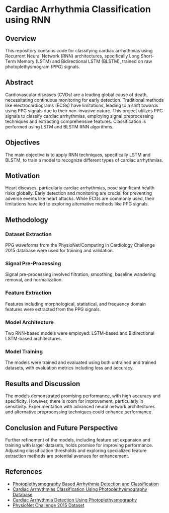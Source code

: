# Cardiac Arrhythmia Classification using RNN

## Overview
This repository contains code for classifying cardiac arrhythmias using Recurrent Neural Network (RNN) architectures, specifically Long Short-Term Memory (LSTM) and Bidirectional LSTM (BLSTM), trained on raw photoplethysmogram (PPG) signals. 

## Abstract
Cardiovascular diseases (CVDs) are a leading global cause of death, necessitating continuous monitoring for early detection. Traditional methods like electrocardiograms (ECGs) have limitations, leading to a shift towards using PPG signals due to their non-invasive nature. This project utilizes PPG signals to classify cardiac arrhythmias, employing signal preprocessing techniques and extracting comprehensive features. Classification is performed using LSTM and BLSTM RNN algorithms.

## Objectives
The main objective is to apply RNN techniques, specifically LSTM and BLSTM, to train a model to recognize different types of cardiac arrhythmias.

## Motivation
Heart diseases, particularly cardiac arrhythmias, pose significant health risks globally. Early detection and monitoring are crucial for preventing adverse events like heart attacks. While ECGs are commonly used, their limitations have led to exploring alternative methods like PPG signals.

## Methodology
### Dataset Extraction
PPG waveforms from the PhysioNet/Computing in Cardiology Challenge 2015 database were used for training and validation.
### Signal Pre-Processing
Signal pre-processing involved filtration, smoothing, baseline wandering removal, and normalization.
### Feature Extraction
Features including morphological, statistical, and frequency domain features were extracted from the PPG signals.
### Model Architecture
Two RNN-based models were employed: LSTM-based and Bidirectional LSTM-based architectures.
### Model Training
The models were trained and evaluated using both untrained and trained datasets, with evaluation metrics including loss and accuracy.

## Results and Discussion
The models demonstrated promising performance, with high accuracy and specificity. However, there is room for improvement, particularly in sensitivity. Experimentation with advanced neural network architectures and alternative preprocessing techniques could enhance performance.

## Conclusion and Future Perspective
Further refinement of the models, including feature set expansion and training with larger datasets, holds promise for improving performance. Adjusting classification thresholds and exploring specialized feature extraction methods are potential avenues for enhancement.

## References
- [Photoplethysmography Based Arrhythmia Detection and Classification](https://ieeexplore.ieee.org/document/8684801)
- [Cardiac Arrhythmias Classification Using Photoplethysmography Database](https://pubmed.ncbi.nlm.nih.gov/10858029/)
- [Cardiac Arrhythmia Detection Using Photoplethysmography](https://ieeexplore.ieee.org/document/7953658)
- [PhysioNet Challenge 2015 Dataset](https://archive.physionet.org/physiobank/database/challenge/2015/training/RECORDS)
